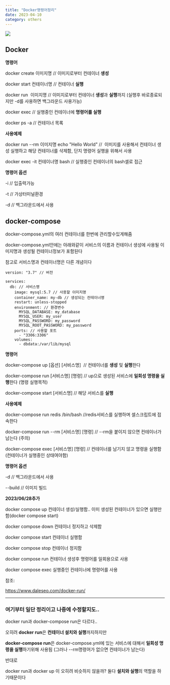 ```yaml
---
title: "Docker명령어정리"
date: 2023-04-10
category: others
---
```


![](/storage/20230410221528698790.jpg)

## Docker

**명령어**

docker create 이미지명 // 이미지로부터 컨테이너 **생성**

docker start 컨테이너명 // 컨테이너 **실행**

docker run  이미지명 // 이미지로부터 컨테이너 **생성**과 **실행**까지 (실행후 바로종료되지만 -d를 사용하면 백그라운드 사용가능)

docker exec // 실행중인 컨테이너에 **명령어를 실행**

docker ps -a // 컨테이너 목록

**사용예제**

docker run --rm 이미지명 echo "Hello World" //  이미지를 사용해서 컨테이너 생성 실행하고 해당 컨테이너를 삭제함, 단지 명령어 실행을 위해서 사용

docker exec -it 컨테이너명 bash // 실행중인 컨테이너의 bash셀로 접근

**명령어 옵션**

-i // 입출력가능

-t // 가상터미널환경

-d // 백그라운드에서 사용

## docker-compose

docker-compose.yml의 여러 컨테이너를 한번에 관리할수있게해줌

docker-compose.yml안에는 아래와같이 서비스의 이름과 컨테이너 생성에 사용될 이미지명과 생성될 컨테이너정보가 포함된다

참고로 서비스명과 컨테이너명은 다른 개념이다

```
version: "3.7" // 버전

services:
  db: // 서비스명
    image: mysql:5.7 // 사용할 이미지명
    container_name: my-db // 생성되는 컨테이너명
    restart: unless-stopped
    environment: // 환경변수
      MYSQL_DATABASE: my_database
      MYSQL_USER: my_user
      MYSQL_PASSWORD: my_password
      MYSQL_ROOT_PASSWORD: my_password
    ports: // 사용할 포트
      - "3306:3306"
    volumes:
      - dbdata:/var/lib/mysql

```

**명령어**

docker-compose up [옵션] [서비스명]  // 컨테이너를 **생성** 및 **실행**한다

docker-compose run [서비스명] [명령] // up으로 생성된 서비스에 **일회성 명령을 실행**한다 (명령 실행목적)

docker-compose start [서비스명] // 해당 서비스를 **실행**

**사용예제**

docker-compose run redis /bin/bash //redis서비스를 실행하며 셀스크립트에 접속한다

docker-compose run --rm [서비스명] [명령] // --rm을 붙이지 않으면 컨테이너가 남는다 (주의)

docker-compose exec [서비스명] [명령] // 컨테이너를 남기지 않고 명령을 실행함 (컨테이너가 실행중인 상태여야함)

**명령어 옵션**

-d // 백그라운드에서 사용

--build // 이미지 빌드

**2023/06/28추가**

docker compose up 컨테이너 생성/실행함.. 이미 생성된 컨테이너가 있으면 실행만함(docker compose start)

docker compose down 컨테이너 정지하고 삭제함

docker compose start 컨테이너 실행함

docker compose stop 컨테이너 정지함

docker compose run 컨테이너 생성후 명령어를 일회용으로 사용

docker compose exec 실행중인 컨테이너에 명령어를 사용

참조:

https://www.daleseo.com/docker-run/

---

### **여기부터 일단 정리이고 나중에 수정할지도..**

docker run과 docker-compose run은 다르다..

오히려 **docker run**은 **컨테이너 설치와 실행**까지하지만

**docker-compose run**은 docker-compose.yml에 있는 서비스에 대해서 **일회성 명령을 실행**하기위해 사용됨 (그러나 --rm명령어가 없으면 컨테이너가 남는다)

반대로

docker run과 docker up 이 오히려 비슷하지 않을까? 둘다 **설치와 실행**의 역할을 하기때문이다
